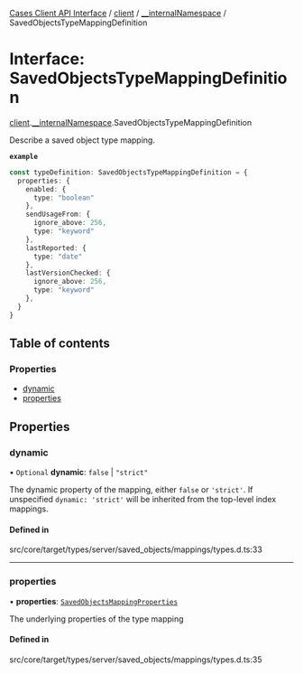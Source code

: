 [Cases Client API Interface](../README.md) / [client](../modules/client.md) / [\_\_internalNamespace](../modules/client.__internalNamespace.md) / SavedObjectsTypeMappingDefinition

# Interface: SavedObjectsTypeMappingDefinition

[client](../modules/client.md).[__internalNamespace](../modules/client.__internalNamespace.md).SavedObjectsTypeMappingDefinition

Describe a saved object type mapping.

**`example`**
```ts
const typeDefinition: SavedObjectsTypeMappingDefinition = {
  properties: {
    enabled: {
      type: "boolean"
    },
    sendUsageFrom: {
      ignore_above: 256,
      type: "keyword"
    },
    lastReported: {
      type: "date"
    },
    lastVersionChecked: {
      ignore_above: 256,
      type: "keyword"
    },
  }
}
```

## Table of contents

### Properties

- [dynamic](client.__internalNamespace.SavedObjectsTypeMappingDefinition.md#dynamic)
- [properties](client.__internalNamespace.SavedObjectsTypeMappingDefinition.md#properties)

## Properties

### dynamic

• `Optional` **dynamic**: ``false`` \| ``"strict"``

The dynamic property of the mapping, either `false` or `'strict'`. If
unspecified `dynamic: 'strict'` will be inherited from the top-level
index mappings.

#### Defined in

src/core/target/types/server/saved_objects/mappings/types.d.ts:33

___

### properties

• **properties**: [`SavedObjectsMappingProperties`](client.__internalNamespace.SavedObjectsMappingProperties.md)

The underlying properties of the type mapping

#### Defined in

src/core/target/types/server/saved_objects/mappings/types.d.ts:35
